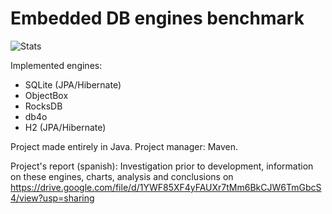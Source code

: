 # Embedded DB engines benchmark

![Stats](https://github-readme-stats.vercel.app/api?username=diep89&show_icons=true)

Implemented engines:
- SQLite (JPA/Hibernate)
- ObjectBox
- RocksDB
- db4o
- H2 (JPA/Hibernate)

Project made entirely in Java.
Project manager: Maven.

Project's report (spanish):
Investigation prior to development, information on these engines, charts, analysis and conclusions on https://drive.google.com/file/d/1YWF85XF4yFAUXr7tMm6BkCJW6TmGbcS4/view?usp=sharing
